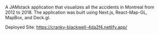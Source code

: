 A JAMstack application that visualizes all the accidents in Montreal from 2012 to 2018. 
The application was built using Next.js, React-Map-GL, MapBox, and Deck.gl.

Deployed Site: https://cranky-blackwell-4da2f4.netlify.app/
